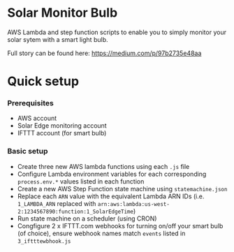# Solar Monitor Bulb

AWS Lambda and step function scripts to enable you to simply monitor your solar sytem with a smart light bulb.

Full story can be found here: https://medium.com/p/97b2735e48aa

# Quick setup

### Prerequisites

- AWS account
- Solar Edge monitoring account
- IFTTT account (for smart bulb)

### Basic setup

- Create three new AWS lambda functions using each `.js` file
- Configure Lambda environment variables for each corresponding `process.env.*` values listed in each function
- Create a new AWS Step Function state machine using `statemachine.json`
- Replace each `ARN` value with the equivalent Lambda ARN IDs (i.e. `1_LAMBDA_ARN` replaced with `arn:aws:lambda:us-west-2:1234567890:function:1_SolarEdgeTime`)
- Run state machine on a scheduler (using CRON)
- Congfigure 2 x IFTTT.com webhooks for turning on/off your smart bulb (of choice), ensure webhook names match `events` listed in `3_iftttewbhook.js`
